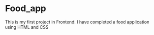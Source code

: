 # Food_app
This is my first project in Frontend. I have completed a food application using HTML and CSS
